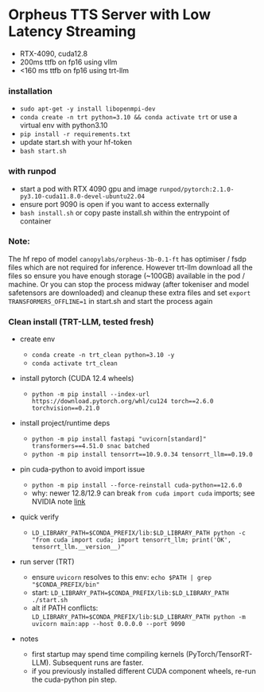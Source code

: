 # Orpheus TTS Server with Low Latency Streaming

- RTX-4090, cuda12.8
- 200ms ttfb on fp16 using vllm
- <160 ms ttfb on fp16 using trt-llm

### installation
- `sudo apt-get -y install libopenmpi-dev`
- `conda create -n trt python=3.10 && conda activate trt` or use a virtual env with python3.10
- `pip install -r requirements.txt`
- update start.sh with your hf-token
- `bash start.sh`

### with runpod
- start a pod with RTX 4090 gpu and image `runpod/pytorch:2.1.0-py3.10-cuda11.8.0-devel-ubuntu22.04`
- ensure port 9090 is open if you want to access externally
- `bash install.sh` or copy paste install.sh within the entrypoint of container

### Note: 
The hf repo of model `canopylabs/orpheus-3b-0.1-ft` has optimiser / fsdp files which are not required for inference. However trt-llm download all the files so ensure you have enough storage (~100GB) available in the pod / machine. Or you can stop the process midway (after tokeniser and model safetensors are downloaded) and cleanup these extra files and set `export TRANSFORMERS_OFFLINE=1` in start.sh and start the process again

### Clean install (TRT-LLM, tested fresh)

- create env
  - `conda create -n trt_clean python=3.10 -y`
  - `conda activate trt_clean`

- install pytorch (CUDA 12.4 wheels)
  - `python -m pip install --index-url https://download.pytorch.org/whl/cu124 torch==2.6.0 torchvision==0.21.0`

- install project/runtime deps
  - `python -m pip install fastapi "uvicorn[standard]" transformers==4.51.0 snac batched`
  - `python -m pip install tensorrt==10.9.0.34 tensorrt_llm==0.19.0`

- pin cuda-python to avoid import issue
  - `python -m pip install --force-reinstall cuda-python==12.6.0`
  - why: newer 12.8/12.9 can break `from cuda import cuda` imports; see NVIDIA note [link](https://github.com/NVIDIA/cuda-python/issues/476)

- quick verify
  - `LD_LIBRARY_PATH=$CONDA_PREFIX/lib:$LD_LIBRARY_PATH python -c "from cuda import cuda; import tensorrt_llm; print('OK', tensorrt_llm.__version__)"`

- run server (TRT)
  - ensure `uvicorn` resolves to this env: `echo $PATH | grep "$CONDA_PREFIX/bin"`
  - start: `LD_LIBRARY_PATH=$CONDA_PREFIX/lib:$LD_LIBRARY_PATH ./start.sh`
  - alt if PATH conflicts: `LD_LIBRARY_PATH=$CONDA_PREFIX/lib:$LD_LIBRARY_PATH python -m uvicorn main:app --host 0.0.0.0 --port 9090`

- notes
  - first startup may spend time compiling kernels (PyTorch/TensorRT-LLM). Subsequent runs are faster.
  - if you previously installed different CUDA component wheels, re-run the cuda-python pin step.
